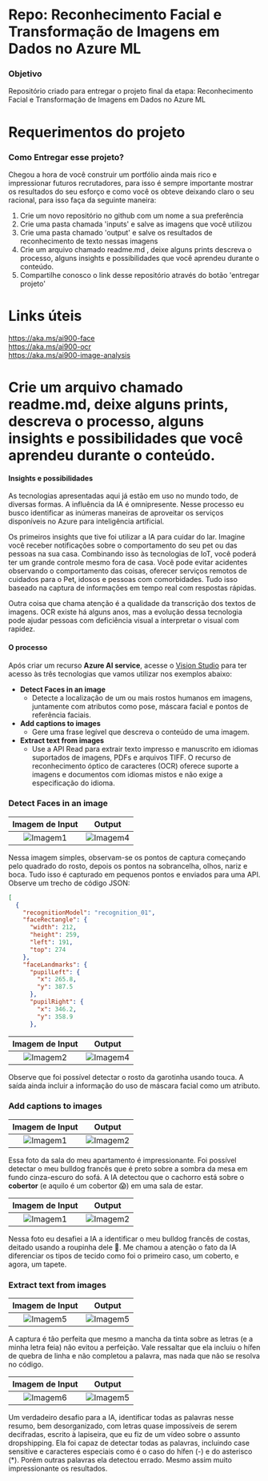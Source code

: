 # Repo: Reconhecimento Facial e Transformação de Imagens em Dados no Azure ML
### Objetivo

Repositório criado para entregar o projeto final da etapa: Reconhecimento Facial e Transformação de Imagens em Dados no Azure ML

# Requerimentos do projeto
### Como Entregar esse projeto?

Chegou a hora de você construir um portfólio ainda mais rico e impressionar futuros recrutadores, para isso é sempre importante mostrar os resultados do seu esforço e como você os obteve deixando claro o seu racional, para isso faça da seguinte maneira:

1. Crie um novo repositório no github com um nome a sua preferência
2. Crie uma pasta chamada 'inputs' e salve as imagens que você utilizou
3. Crie uma pasta chamado 'output' e salve os resultados de reconhecimento de texto nessas imagens
4. Crie um arquivo chamado readme.md , deixe alguns prints descreva o processo, alguns insights e possibilidades que você aprendeu durante o conteúdo.
5. Compartilhe conosco o link desse repositório através do botão 'entregar projeto'

# Links úteis

https://aka.ms/ai900-face<br>
https://aka.ms/ai900-ocr<br>
https://aka.ms/ai900-image-analysis

# Crie um arquivo chamado readme.md, deixe alguns prints, descreva o processo, alguns insights e possibilidades que você aprendeu durante o conteúdo.

#### Insights e possibilidades

As tecnologias apresentadas aqui já estão em uso no mundo todo, de diversas formas. A influência da IA ​​é omnipresente. Nesse processo eu busco identificar as inúmeras maneiras de aproveitar os serviços disponíveis no Azure para inteligência artificial.

Os primeiros insights que tive foi utilizar a IA para cuidar do lar. Imagine você receber notificações sobre o comportamento do seu pet ou das pessoas na sua casa. Combinando isso às tecnologias de IoT, você poderá ter um grande controle mesmo fora de casa. Você pode evitar acidentes observando o comportamento das coisas, oferecer serviços remotos de cuidados para o Pet, idosos e pessoas com comorbidades. Tudo isso baseado na captura de informações em tempo real com respostas rápidas.

Outra coisa que chama atenção é a qualidade da transcrição dos textos de imagens. OCR existe há alguns anos, mas a evolução dessa tecnologia pode ajudar pessoas com deficiência visual a interpretar o visual com rapidez.

#### O processo

Após criar um recurso **Azure AI service**, acesse o [Vision Studio](https://portal.vision.cognitive.azure.com/?azure-portal=true) para ter acesso às três tecnologias que vamos utilizar nos exemplos abaixo:

* **Detect Faces in an image**
    * Detecte a localização de um ou mais rostos humanos em imagens, juntamente com atributos como pose, máscara facial e pontos de referência faciais.
* **Add captions to images**
    * Gere uma frase legível que descreva o conteúdo de uma imagem.
* **Extract text from images**
    * Use a API Read para extrair texto impresso e manuscrito em idiomas suportados de imagens, PDFs e arquivos TIFF. O recurso de reconhecimento óptico de caracteres (OCR) oferece suporte a imagens e documentos com idiomas mistos e não exige a especificação do idioma.

### Detect Faces in an image

| Imagem de Input | Output |
|:--------:|:--------:|
|![Imagem1](./imagens/inputs/imagem1.jpeg)|![Imagem4](./imagens/outputs/imagem1.png)|

Nessa imagem simples, observam-se os pontos de captura começando pelo quadrado do rosto, depois os pontos na sobrancelha, olhos, nariz  e boca. Tudo isso é capturado em pequenos pontos e enviados para uma API. Observe um trecho de código JSON:

```json
[
  {
    "recognitionModel": "recognition_01",
    "faceRectangle": {
      "width": 212,
      "height": 259,
      "left": 191,
      "top": 274
    },
    "faceLandmarks": {
      "pupilLeft": {
        "x": 265.8,
        "y": 387.5
      },
      "pupilRight": {
        "x": 346.2,
        "y": 358.9
      },
```

| Imagem de Input | Output |
|:--------:|:--------:|
|![Imagem2](./imagens/inputs/imagem2.jpeg)|![Imagem4](./imagens/outputs/imagem2.png)|

Observe que foi possível detectar o rosto da garotinha usando touca. A saída ainda incluir a informação do uso de máscara facial como um atributo.

### Add captions to images

| Imagem de Input | Output |
|:--------:|:--------:|
|![Imagem1](./imagens/inputs/imagem3.jpeg)|![Imagem2](./imagens/outputs/imagem3.png)|

Essa foto da sala do meu apartamento é impressionante. Foi possível detectar o meu bulldog francês que é preto sobre a sombra da mesa em fundo cinza-escuro do sofá. A IA detectou que o cachorro está sobre o **cobertor** (e aquilo é um cobertor 😱) em uma sala de estar.

| Imagem de Input | Output |
|:--------:|:--------:|
|![Imagem1](./imagens/inputs/imagem4.jpeg)|![Imagem2](./imagens/outputs/imagem4.png)|

Nessa foto eu desafiei a IA a identificar o meu bulldog francês de costas, deitado usando a roupinha dele 🤣. Me chamou a atenção o fato da IA diferenciar os tipos de tecido como foi o primeiro caso, um coberto, e agora, um tapete.

### Extract text from images

| Imagem de Input | Output |
|:--------:|:--------:|
|![Imagem5](./imagens/inputs/imagem5.jpeg)|![Imagem5](./imagens/outputs/imagem5.png)|

A captura é tão perfeita que mesmo a mancha da tinta sobre as letras (e a minha letra feia) não evitou a perfeição. Vale ressaltar que ela incluiu o hífen de quebra de linha e não completou a palavra, mas nada que não se resolva no código.

| Imagem de Input | Output |
|:--------:|:--------:|
|![Imagem6](./imagens/inputs/imagem6.jpeg)|![Imagem5](./imagens/outputs/imagem6.png)|

Um verdadeiro desafio para a IA, identificar todas as palavras nesse resumo, bem desorganizado, com letras quase impossíveis de serem decifradas, escrito à lapiseira, que eu fiz de um vídeo sobre o assunto dropshipping. Ela foi capaz de detectar todas as palavras, incluindo case sensitive e caracteres especiais como é o caso do hífen (-) e do asterisco (*). Porém outras palavras ela detectou errado. Mesmo assim muito impressionante os resultados.